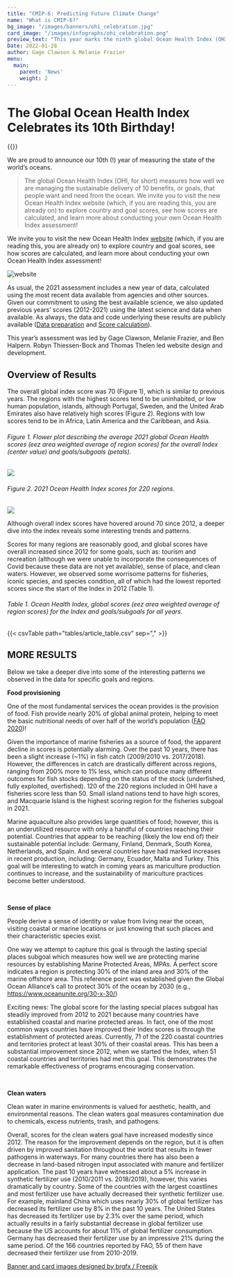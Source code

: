 ```yaml
---
title: "CMIP-6: Predicting Future Climate Change"
name: "What is CMIP-6?"
bg_image: "/images/banners/ohi_celebration.jpg"
card_image: "/images/infographs/ohi_celebration.png"
preview_text: "This year marks the ninth global Ocean Health Index (OHI, for short) assessment measuring the sustainable delivery of 10 benefits, or goals, that people want and need from the ocean. The ..."
Date: 2022-01-28
author: Gage Clawson & Melanie Frazier
menu:
  main:
    parent: 'News'
    weight: 2
---
```


# The Global Ocean Health Index Celebrates its 10th Birthday!

{{<newsHead>}}


We are proud to announce our 10th (!) year of measuring the state of the world’s oceans. 

>  The global Ocean Health Index (OHI, for short) measures how well we are managing the sustainable delivery of 10 benefits, or goals, that people want and need from the ocean. 
We invite you to visit the new Ocean Health Index website (which, if you are reading this, you are already on) to explore country and goal scores, see how scores are calculated, and learn more about conducting your own Ocean Health Index assessment!

We invite you to visit the new Ocean Health Index [website](../../) (which, if you are reading this, you are already on) to explore country and goal scores, see how scores are calculated, and learn more about conducting your own Ocean Health Index assessment!

![website](/images/misc/ohi_website.png)

As usual, the 2021 assessment includes a new year of data, calculated using the most recent data available from agencies and other sources. Given our commitment to using the best available science, we also updated previous years’ scores (2012-2021) using the latest science and data when available. As always, the data and code underlying these results are publicly available ([Data preparation](https://github.com/OHI-Science/ohiprep_v2021) and [Score calculation](https://github.com/OHI-Science/ohi-global/releases)).

This year’s assessment was led by Gage Clawson, Melanie Frazier, and Ben Halpern. Robyn Thiessen-Bock and Thomas Thelen led website design and development. 

## Overview of Results

The overall global index score was 70 (Figure 1), which is similar to previous years. The regions with the highest scores tend to be uninhabited, or low human population, islands, although Portugal, Sweden, and the United Arab Emirates also have relatively high scores (Figure 2). Regions with low scores tend to be in Africa, Latin America and the Caribbean, and Asia.

###### Figure 1. Flower plot describing the average 2021 global Ocean Health scores (eez area weighted average of region scores) for the overall Index (center value) and goals/subgoals (petals).

![](/images/flower_GlobalAverage.png)

###### Figure 2. 2021 Ocean Health Index scores for 220 regions.

![](/images/infographs/global_map_Index_2021_mol.png)

Although overall index scores have hovered around 70 since 2012, a deeper dive into the index reveals some interesting trends and patterns.

Scores for many regions are reasonably good, and global scores have overall increased since 2012 for some goals, such as: tourism and recreation (although we were unable to incorporate the consequences of Covid because these data are not yet available), sense of place, and clean waters. However, we observed some worrisome patterns for fisheries, iconic species, and species condition, all of which had the lowest reported scores since the start of the Index in 2012 (Table 1).

###### Table 1. Ocean Health Index, global scores (eez area weighted average of region scores) for the Index and goals/subgoals for all years.

{{< csvTable path="tables/article_table.csv" sep="," >}}


## MORE RESULTS

Below we take a deeper dive into some of the interesting patterns we observed in the data for specific goals and regions.  

**Food provisioning**

One of the most fundamental services the ocean provides is the provision of food. Fish provide nearly 20% of global animal protein, helping to meet the basic nutritional needs of over half of the world’s population ([FAO 2020](https://www.fao.org/state-of-fisheries-aquaculture))! 

Given the importance of marine fisheries as a source of food, the apparent decline in scores is potentially alarming. Over the past 10 years, there has been a slight increase (~1%) in fish catch (2009/2010 vs. 2017/2018). However, the differences in catch are drastically different across regions, ranging from 200% more to 1% less, which can produce many different outcomes for fish stocks depending on the status of the stock (underfished, fully exploited, overfished). 120 of the 220 regions included in OHI have a fisheries score less than 50. Small island nations tend to have high scores, and Macquarie Island is the highest scoring region for the fisheries subgoal in 2021.

Marine aquaculture also provides large quantities of food; however, this is an underutilized resource with only a handful of countries reaching their potential. Countries that appear to be reaching (likely the low end of) their sustainable potential include: Germany, Finland, Denmark, South Korea, Netherlands, and Spain. And several countries have had marked increases in recent production, including: Germany, Ecuador, Malta and Turkey. This goal will be interesting to watch in coming years as mariculture production continues to increase, and the sustainability of mariculture practices become better understood.

<br>

**Sense of place**

People derive a sense of identity or value from living near the ocean, visiting coastal or marine locations or just knowing that such places and their characteristic species exist. 

One way we attempt to capture this goal is through the lasting special places subgoal which measures how well we are protecting marine resources by establishing Marine Protected Areas, MPAs. A perfect score indicates a region is protecting 30% of the inland area and 30% of the marine offshore area. This reference point was established given  the Global Ocean Alliance’s call to protect 30% of the ocean by 2030 (e.g., https://www.oceanunite.org/30-x-30/)

Exciting news: The global score for the lasting special places subgoal has steadily improved from 2012 to 2021 because many countries have established coastal and marine protected areas. In fact, one of the most common ways countries have improved their Index scores is through the establishment of protected areas. Currently, 71 of the 220 coastal countries and territories protect at least 30% of their coastal areas. This has been a substantial improvement since 2012, when we started the Index, when 51 coastal countries and territories had met this goal. This demonstrates the remarkable effectiveness of programs encouraging conservation.

<br>

**Clean waters**

Clean water in marine environments is valued for aesthetic, health, and environmental reasons.  The clean waters goal measures contamination due to chemicals, excess nutrients, trash, and pathogens.

Overall, scores for the clean waters goal have increased modestly since 2012. The reason for the improvement depends on the region, but it is often driven by improved sanitation throughout the world that results in fewer pathogens in waterways.  For many countries there has also been a decrease in land-based nitrogen input associated with manure and fertilizer application. The past 10 years have witnessed about a 5% increase in synthetic fertilizer use (2010/2011 vs. 2018/2019), however, this varies dramatically by country. Some of the countries with the largest coastlines and most fertilizer use have actually decreased their synthetic fertilizer use. For example, mainland China which uses nearly 30% of global fertilizer has decreased its fertilizer use by 8% in the past 10 years. The United States has decreased its fertilizer use by 2.3% over the same period, which actually results in a fairly substantial decrease in global fertilizer use because the US accounts for about 11% of global fertilizer consumption. Germany has decreased their fertilizer use by an impressive 21% during the same period. Of the 166 countries reported by FAO, 55 of them have decreased their fertilizer use from 2010-2019.


<a href=http://www.freepik.com>Banner and card images designed by brgfx / Freepik</a>